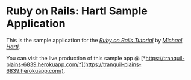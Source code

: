 # Ruby on Rails: Hartl Sample Application

This is the sample application for the [*Ruby on Rails Tutorial*](http://www.railstutorial.org/) by [*Michael Hartl*](http://www.michaelhartl.com).

You can visit the live production of this sample app @ [*https://tranquil-plains-6839.herokuapp.com/*](https://tranquil-plains-6839.herokuapp.com/).
